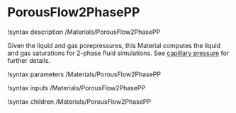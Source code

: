 # PorousFlow2PhasePP

!syntax description /Materials/PorousFlow2PhasePP

Given the liquid and gas porepressures, this Material computes the liquid and gas saturations for 2-phase fluid simulations.  See [capillary pressure](capillary_pressure.md) for further details.

!syntax parameters /Materials/PorousFlow2PhasePP

!syntax inputs /Materials/PorousFlow2PhasePP

!syntax children /Materials/PorousFlow2PhasePP
